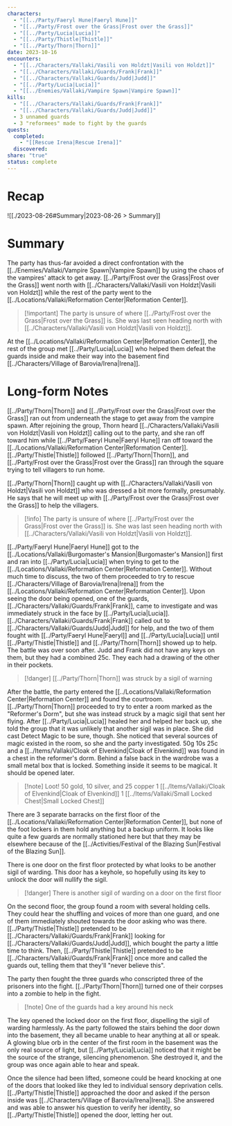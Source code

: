 ```yaml
---
characters:
  - "[[../Party/Faeryl Hune|Faeryl Hune]]"
  - "[[../Party/Frost over the Grass|Frost over the Grass]]"
  - "[[../Party/Lucia|Lucia]]"
  - "[[../Party/Thistle|Thistle]]"
  - "[[../Party/Thorn|Thorn]]"
date: 2023-10-16
encounters:
  - "[[../Characters/Vallaki/Vasili von Holdzt|Vasili von Holdzt]]"
  - "[[../Characters/Vallaki/Guards/Frank|Frank]]"
  - "[[../Characters/Vallaki/Guards/Judd|Judd]]"
  - "[[../Party/Lucia|Lucia]]"
  - "[[../Enemies/Vallaki/Vampire Spawn|Vampire Spawn]]"
kills:
  - "[[../Characters/Vallaki/Guards/Frank|Frank]]"
  - "[[../Characters/Vallaki/Guards/Judd|Judd]]"
  - 3 unnamed guards
  - 3 "reformees" made to fight by the guards
quests:
  completed:
    - "[[Rescue Irena|Rescue Irena]]"
  discovered: 
share: "true"
status: complete
---
```

# Recap

![[./2023-08-26#Summary|2023-08-26 > Summary]]
# Summary

The party has thus-far avoided a direct confrontation with the [[../Enemies/Vallaki/Vampire Spawn|Vampire Spawn]] by using the chaos of the vampires' attack to get away. [[../Party/Frost over the Grass|Frost over the Grass]] went north with [[../Characters/Vallaki/Vasili von Holdzt|Vasili von Holdzt]] while the rest of the party went to the [[../Locations/Vallaki/Reformation Center|Reformation Center]].

>[!important] The party is unsure of where [[../Party/Frost over the Grass|Frost over the Grass]] is. She was last seen heading north with [[../Characters/Vallaki/Vasili von Holdzt|Vasili von Holdzt]].

At the [[../Locations/Vallaki/Reformation Center|Reformation Center]], the rest of the group met [[../Party/Lucia|Lucia]] who helped them defeat the guards inside and make their way into the basement find [[../Characters/Village of Barovia/Irena|Irena]].
# Long-form Notes

[[../Party/Thorn|Thorn]] and [[../Party/Frost over the Grass|Frost over the Grass]] ran out from underneath the stage to get away from the vampire spawn. After rejoining the group, Thorn heard [[../Characters/Vallaki/Vasili von Holdzt|Vasili von Holdzt]] calling out to the party, and she ran off toward him while [[../Party/Faeryl Hune|Faeryl Hune]] ran off toward the [[../Locations/Vallaki/Reformation Center|Reformation Center]]. [[../Party/Thistle|Thistle]] followed [[../Party/Thorn|Thorn]], and [[../Party/Frost over the Grass|Frost over the Grass]] ran through the square trying to tell villagers to run home.

[[../Party/Thorn|Thorn]] caught up with [[../Characters/Vallaki/Vasili von Holdzt|Vasili von Holdzt]] who was dressed a bit more formally, presumably. He says that he will meet up with [[../Party/Frost over the Grass|Frost over the Grass]] to help the villagers.

>[!info] The party is unsure of where [[../Party/Frost over the Grass|Frost over the Grass]] is. She was last seen heading north with [[../Characters/Vallaki/Vasili von Holdzt|Vasili von Holdzt]].

[[../Party/Faeryl Hune|Faeryl Hune]] got to the [[../Locations/Vallaki/Burgomaster's Mansion|Burgomaster's Mansion]] first and ran into [[../Party/Lucia|Lucia]] when trying to get to the [[../Locations/Vallaki/Reformation Center|Reformation Center]]. Without much time to discuss, the two of them proceeded to try to rescue [[../Characters/Village of Barovia/Irena|Irena]] from the [[../Locations/Vallaki/Reformation Center|Reformation Center]]. Upon seeing the door being opened, one of the guards, [[../Characters/Vallaki/Guards/Frank|Frank]], came to investigate and was immediately struck in the face by [[../Party/Lucia|Lucia]]. [[../Characters/Vallaki/Guards/Frank|Frank]] called out to [[../Characters/Vallaki/Guards/Judd|Judd]] for help, and the two of them fought with [[../Party/Faeryl Hune|Faeryl]] and [[../Party/Lucia|Lucia]] until [[../Party/Thistle|Thistle]] and [[../Party/Thorn|Thorn]] showed up to help. The battle was over soon after. Judd and Frank did not have any keys on them, but they had a combined 25c. They each had a drawing of the other in their pockets.

>[!danger] [[../Party/Thorn|Thorn]] was struck by a sigil of warning

After the battle, the party entered the [[../Locations/Vallaki/Reformation Center|Reformation Center]] and found the courtroom. [[../Party/Thorn|Thorn]] proceeded to try to enter a room marked as the "Reformer's Dorm", but she was instead struck by a magic sigil that sent her flying. After [[../Party/Lucia|Lucia]] healed her and helped her back up, she told the group that it was unlikely that another sigil was in place. She did cast Detect Magic to be sure, though. She noticed that several sources of magic existed in the room, so she and the party investigated. 50g 10s 25c and a [[../Items/Vallaki/Cloak of Elvenkind|Cloak of Elvenkind]] was found in a chest in the reformer's dorm. Behind a false back in the wardrobe was a small metal box that is locked. Something inside it seems to be magical. It should be opened later.

>[!note] Loot!
>50 gold, 10 silver, and 25 copper
>1 [[../Items/Vallaki/Cloak of Elvenkind|Cloak of Elvenkind]]
>1 [[../Items/Vallaki/Small Locked Chest|Small Locked Chest]]


There are 3 separate barracks on the first floor of the [[../Locations/Vallaki/Reformation Center|Reformation Center]], but none of the foot lockers in them hold anything but a backup uniform. It looks like quite a few guards are normally stationed here but that they may be elsewhere because of the [[../Activities/Festival of the Blazing Sun|Festival of the Blazing Sun]].

There is one door on the first floor protected by what looks to be another sigil of warding. This door has a keyhole, so hopefully using its key to unlock the door will nullify the sigil.

> [!danger] There is another sigil of warding on a door on the first floor

On the second floor, the group found a room with several holding cells. They could hear the shuffling and voices of more than one guard, and one of them immediately shouted towards the door asking who was there. [[../Party/Thistle|Thistle]] pretended to be [[../Characters/Vallaki/Guards/Frank|Frank]] looking for [[../Characters/Vallaki/Guards/Judd|Judd]], which bought the party a little time to think. Then, [[../Party/Thistle|Thistle]] pretended to be [[../Characters/Vallaki/Guards/Frank|Frank]] once more and called the guards out, telling them that they'll "never believe this".

The party then fought the three guards who conscripted three of the prisoners into the fight. [[../Party/Thorn|Thorn]] turned one of their corpses into a zombie to help in the fight.

>[!note] One of the guards had a key around his neck

The key opened the locked door on the first floor, dispelling the sigil of warding harmlessly. As the party followed the stairs behind the door down into the basement, they all became unable to hear anything at all or speak. A glowing blue orb in the center of the first room in the basement was the only real source of light, but [[../Party/Lucia|Lucia]] noticed that it might be the source of the strange, silencing phenomenon. She destroyed it, and the group was once again able to hear and speak.

Once the silence had been lifted, someone could be heard knocking at one of the doors that looked like they led to individual sensory deprivation cells. [[../Party/Thistle|Thistle]] approached the door and asked if the person inside was [[../Characters/Village of Barovia/Irena|Irena]]. She answered and was able to answer his question to verify her identity, so [[../Party/Thistle|Thistle]] opened the door, letting her out.